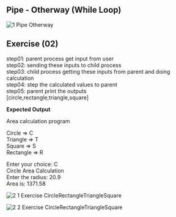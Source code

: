 ## Pipe - Otherway (While Loop)

![1 Pipe Otherway](https://github.com/user-attachments/assets/56c54a2e-6a2d-4de0-9924-e13f9c8ad12d)

##  Exercise (02)

 step01: parent process get input from user  
 step02: sending these inputs to child process  
 step03: child process getting these inputs from parent and doing calculation  
 step04: step the calculated values to parent  
 step05: parent print the outputs  
 [circle,rectangle,triangle,square]
  
**Expected Output**

Area calculation program

Circle => C  
Triangle => T  
Square => S  
Rectangle => R  

Enter your choice: C  
Circle Area Calculation  
Enter the radius: 20.9  
Area is: 1371.58

![2 1 Exercise CircleRectangleTriangleSquare](https://github.com/user-attachments/assets/a39d32ab-dc60-411d-9b92-5a479738d97f)

![2 2 Exercise CircleRectangleTriangleSquare](https://github.com/user-attachments/assets/381571bd-b1de-492f-b5e1-bf07b5e5dba5)
